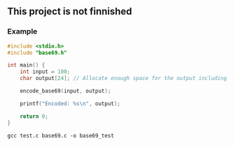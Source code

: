 ## This project is not finnished

### Example
```c
#include <stdio.h>
#include "base69.h"

int main() {
    int input = 100;
    char output[24]; // Allocate enough space for the output including the prefix

    encode_base69(input, output);

    printf("Encoded: %s\n", output);

    return 0;
}
```

```
gcc test.c base69.c -o base69_test
```